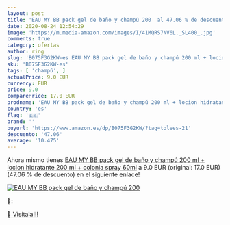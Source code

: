 ```yaml
---
layout: post
title: 'EAU MY BB pack gel de baño y champú 200  al 47.06 % de descuento'
date: 2020-08-24 12:54:29
image: 'https://m.media-amazon.com/images/I/41MQRS7NV6L._SL400_.jpg'
comments: true
category: ofertas
author: ring
slug: 'B075F3G2KW-es EAU MY BB pack gel de baño y champú 200 ml + locion...'
sku: 'B075F3G2KW-es'
tags: [ 'champú', ]
actualPrice: 9.0 EUR
currency: EUR
price: 9.0
comparePrice: 17.0 EUR
prodname: 'EAU MY BB pack gel de baño y champú 200 ml + locion hidratante 200 ml + colonia spray 60ml'
country: 'es'
flag: '🇪🇸'
brand: ''
buyurl: 'https://www.amazon.es/dp/B075F3G2KW/?tag=tolees-21'
descuento: '47.06'
average: '10.475'
---
```


Ahora mismo tienes [EAU MY BB pack gel de baño y champú 200 ml + locion hidratante 200 ml + colonia spray 60ml](https://www.amazon.es/dp/B075F3G2KW/?tag=tolees-21) a 9.0 EUR (original: 17.0 EUR) (47.06 %  de descuento) en el siguiente enlace!

[![EAU MY BB pack gel de baño y champú 200 ](https://m.media-amazon.com/images/I/41MQRS7NV6L._SL400_.jpg)](https://www.amazon.es/dp/B075F3G2KW/?tag=tolees-21)

🔎:


[🛒 Visítala!!!](https://www.amazon.es/dp/B075F3G2KW/?tag=tolees-21)
